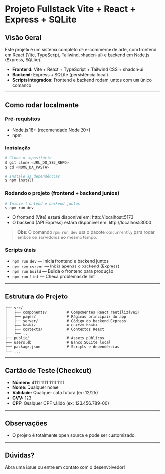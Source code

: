 # Projeto Fullstack Vite + React + Express + SQLite

## Visão Geral

Este projeto é um sistema completo de e-commerce de arte, com frontend em React (Vite, TypeScript, Tailwind, shadcn-ui) e backend em Node.js (Express, SQLite).

- **Frontend:** Vite + React + TypeScript + Tailwind CSS + shadcn-ui
- **Backend:** Express + SQLite (persistência local)
- **Scripts integrados:** Frontend e backend rodam juntos com um único comando

---

## Como rodar localmente

### Pré-requisitos
- Node.js 18+ (recomendado Node 20+)
- npm

### Instalação

```sh
# Clone o repositório
$ git clone <URL_DO_SEU_REPO>
$ cd <NOME_DA_PASTA>

# Instale as dependências
$ npm install
```

### Rodando o projeto (frontend + backend juntos)

```sh
# Inicie frontend e backend juntos
$ npm run dev
```
- O frontend (Vite) estará disponível em: http://localhost:5173
- O backend (API Express) estará disponível em: http://localhost:3000

> **Obs:** O comando `npm run dev` usa o pacote `concurrently` para rodar ambos os servidores ao mesmo tempo.

### Scripts úteis
- `npm run dev` — Inicia frontend e backend juntos
- `npm run server` — Inicia apenas o backend (Express)
- `npm run build` — Builda o frontend para produção
- `npm run lint` — Checa problemas de lint

---

## Estrutura do Projeto

```
├── src/
│   ├── components/         # Componentes React reutilizáveis
│   ├── pages/              # Páginas principais do app
│   ├── server/             # Código do backend Express
│   ├── hooks/              # Custom hooks
│   ├── contexts/           # Contextos React
│   └── ...
├── public/                 # Assets públicos
├── users.db                # Banco SQLite local
├── package.json            # Scripts e dependências
└── ...
```

---

## Cartão de Teste (Checkout)
- **Número:** 4111 1111 1111 1111
- **Nome:** Qualquer nome
- **Validade:** Qualquer data futura (ex: 12/25)
- **CVV:** 123
- **CPF:** Qualquer CPF válido (ex: 123.456.789-00)

---

## Observações
- O projeto é totalmente open source e pode ser customizado.

---

## Dúvidas?
Abra uma issue ou entre em contato com o desenvolvedor!
